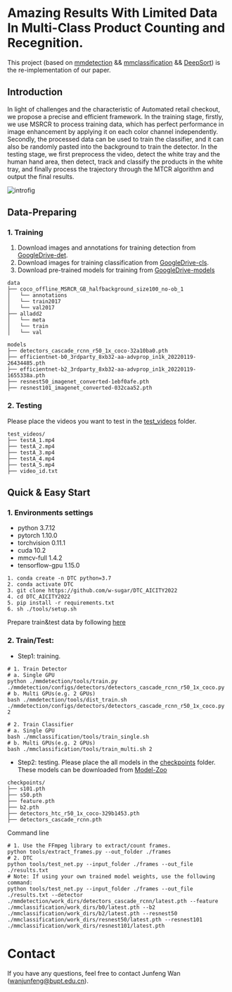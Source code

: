 Amazing Results With Limited Data In Multi-Class Product Counting and Recegnition.
===

This project (based on [mmdetection](https://github.com/open-mmlab/mmdetection) && [mmclassification](https://github.com/open-mmlab/mmclassification) && [DeepSort](https://github.com/nwojke/deep_sort)) is the re-implementation of our paper.

## Introduction

In light of challenges and the characteristic of Automated retail checkout, we propose a precise and efficient framework. In the training stage, firstly, we use MSRCR to process training data, which has perfect performance in image enhancement by applying it on each color channel independently. Secondly, the processed data can be used to train the classifier, and it can also be randomly pasted into the background to train the detector. In the testing stage, we first preprocess the video, detect the white tray and the human hand area, then detect, track and classify the products in the white tray, and finally process the trajectory through the MTCR algorithm and output the final results.

![introfig](./images/intro.png)

## Data-Preparing

### 1. Training
1. Download images and annotations for training detection from [GoogleDrive-det](https://drive.google.com/file/d/1zhIEYGuDviOr4N5ZV8nNbWcIDSB2a2oY/view?usp=sharing).
2. Download images for training classification from [GoogleDrive-cls](https://drive.google.com/file/d/1k1k6b-cQ9UEh5_L3pVi1DHuYeqovi2Va/view?usp=sharing).
3. Download pre-trained models for training from [GoogleDrive-models](https://drive.google.com/file/d/1V0cFkuZWHTaLlYuZnFhIhhT3HgWJMWbG/view?usp=sharing)
```
data
├── coco_offline_MSRCR_GB_halfbackground_size100_no-ob_1
│   └── annotations
│   └── train2017
│   └── val2017
├── alladd2
│   └── meta
│   └── train
│   └── val

models
├── detectors_cascade_rcnn_r50_1x_coco-32a10ba0.pth
├── efficientnet-b0_3rdparty_8xb32-aa-advprop_in1k_20220119-26434485.pth
├── efficientnet-b2_3rdparty_8xb32-aa-advprop_in1k_20220119-1655338a.pth
├── resnest50_imagenet_converted-1ebf0afe.pth
├── resnest101_imagenet_converted-032caa52.pth
```

### 2. Testing
Please place the videos you want to test in the [test_videos](./test_videos) folder.
```
test_videos/
├── testA_1.mp4
├── testA_2.mp4
├── testA_3.mp4
├── testA_4.mp4
├── testA_5.mp4
├── video_id.txt
```

## Quick & Easy Start

### 1. Environments settings

* python 3.7.12
* pytorch 1.10.0
* torchvision 0.11.1
* cuda 10.2
* mmcv-full 1.4.2
* tensorflow-gpu 1.15.0

```shell
1. conda create -n DTC python=3.7
2. conda activate DTC
3. git clone https://github.com/w-sugar/DTC_AICITY2022
4. cd DTC_AICITY2022
5. pip install -r requirements.txt
6. sh ./tools/setup.sh
```
Prepare train&test data by following [here](#data-preparing)

### 2. Train/Test:

* Step1: training.
```shell
# 1. Train Detector
# a. Single GPU
python ./mmdetection/tools/train.py ./mmdetection/configs/detectors/detectors_cascade_rcnn_r50_1x_coco.py
# b. Multi GPUs(e.g. 2 GPUs)
bash ./mmdetection/tools/dist_train.sh ./mmdetection/configs/detectors/detectors_cascade_rcnn_r50_1x_coco.py 2

# 2. Train Classifier
# a. Single GPU
bash ./mmclassification/tools/train_single.sh
# b. Multi GPUs(e.g. 2 GPUs)
bash ./mmclassification/tools/train_multi.sh 2
```

* Step2: testing.
Please place the all models in the [checkpoints](./checkpoints) folder. These models can be downloaded from [Model-Zoo](https://drive.google.com/file/d/1nD80vqJQGEE2fL-sMx-cm6O5Q-uL7kF-/view?usp=sharing)
```
checkpoints/
├── s101.pth
├── s50.pth
├── feature.pth
├── b2.pth
├── detectors_htc_r50_1x_coco-329b1453.pth
├── detectors_cascade_rcnn.pth
```

Command line
```shell
# 1. Use the FFmpeg library to extract/count frames.
python tools/extract_frames.py --out_folder ./frames
# 2. DTC
python tools/test_net.py --input_folder ./frames --out_file ./results.txt
# Note: If using your own trained model weights, use the following command:
python tools/test_net.py --input_folder ./frames --out_file ./results.txt --detector ./mmdetection/work_dirs/detectors_cascade_rcnn/latest.pth --feature ./mmclassification/work_dirs/b0/latest.pth --b2 ./mmclassification/work_dirs/b2/latest.pth --resnest50 ./mmclassification/work_dirs/resnest50/latest.pth --resnest101 ./mmclassification/work_dirs/resnest101/latest.pth
```

# Contact

If you have any questions, feel free to contact Junfeng Wan (wanjunfeng@bupt.edu.cn).
